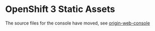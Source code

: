 OpenShift 3 Static Assets
=========================

The source files for the console have moved, see [origin-web-console](https://github.com/openshift/origin-web-console)